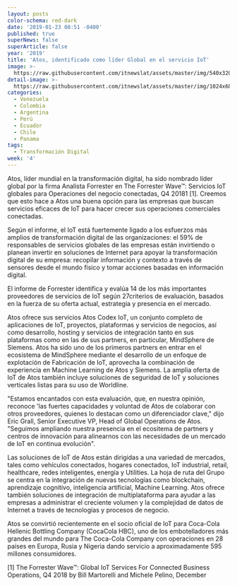 ```yaml
---
layout: posts
color-schema: red-dark
date: '2019-01-23 08:51 -0400'
published: true
superNews: false
superArticle: false
year: '2019'
title: 'Atos, identificado como líder Global en el servicio IoT'
image: >-
  https://raw.githubusercontent.com/itnewslat/assets/master/img/540x320/Servicios-IOT-p.jpg
detail-image: >-
  https://raw.githubusercontent.com/itnewslat/assets/master/img/1024x680/Servicios-IOT-g.jpg
categories:
  - Venezuela
  - Colombia
  - Argentina
  - Perú
  - Ecuador
  - Chile
  - Panama
tags:
  - Transformación Digital
week: '4'
---
```

Atos, líder mundial en la transformación digital, ha sido nombrado líder global por la firma Analista Forrester en The Forrester Wave™: Servicios IoT globales para Operaciones del negocio conectadas, Q4 20181 [1]. Creemos que esto hace a Atos una buena opción para las empresas que buscan servicios eficaces de IoT para hacer crecer sus operaciones comerciales conectadas.

Según el informe, el IoT está fuertemente ligado a los esfuerzos más amplios de transformación digital de las organizaciones: el 59% de responsables de servicios globales de las empresas están invirtiendo o planean invertir en soluciones de Internet para apoyar la transformación digital de su empresa: recopilar información y contexto a través de sensores desde el mundo físico y tomar acciones basadas en información digital.

El informe de Forrester identifica y evalúa 14 de los más importantes proveedores de servicios de IoT según 27criterios de evaluación, basados en la fuerza de su oferta actual, estrategia y presencia en el mercado.

Atos ofrece sus servicios Atos Codex IoT, un conjunto completo de aplicaciones de IoT, proyectos, plataformas y servicios de negocios, así como desarrollo, hosting y servicios de integración tanto en sus plataformas como en las de sus partners, en particular, MindSphere de Siemens. Atos ha sido uno de los primeros partners en entrar en el ecosistema de MindSphere mediante el desarrollo de un enfoque de explotación de Fabricación de IoT, aprovecha la combinación de experiencia en Machine Learning de Atos y Siemens. La amplia oferta de IoT de Atos también incluye soluciones de seguridad de IoT  y soluciones verticales listas para su uso de Worldline.

"Estamos encantados con esta evaluación, que, en nuestra opinión, reconoce 'las fuertes capacidades y voluntad de Atos de colaborar con otros proveedores, quienes lo destacan como un diferenciador clave," dijo Eric Grall, Senior Executive VP, Head of Global Operations de Atos. "Seguimos ampliando nuestra presencia en el ecositema de partners y centros de innovación para alinearnos con las necesidades de un mercado de IoT en continua evolución".

Las soluciones de IoT de Atos están dirigidas a una variedad de mercados, tales como vehículos conectados, hogares conectados, IoT industrial, retail, healthcare, redes inteligentes, energía y Utilities. La hoja de ruta del Grupo se centra en la integración de nuevas tecnologías como blockchain, aprendizaje cognitivo, inteligencia artificial, Machine Learning. Atos ofrece también soluciones de integración de multiplataforma para ayudar a las empresas a administrar el creciente volumen y la complejidad de datos de Internet a través de tecnologías y procesos de negocio.

Atos se convirtió recientemente en el socio oficial de IoT para Coca-Cola Hellenic Bottling Company (CocaCola HBC), uno de los embotelladores más grandes del mundo para The Coca-Cola Company con operaciones en 28 países en Europa, Rusia y Nigeria dando servicio a aproximadamente 595 millones consumidores.

[1]  The Forrester Wave™: Global IoT Services For Connected Business Operations, Q4 2018 by Bill Martorelli and Michele Pelino, December 